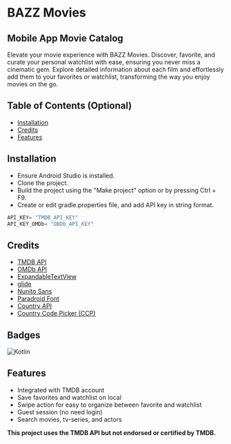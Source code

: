 # BAZZ Movies

## Mobile App Movie Catalog
Elevate your movie experience with BAZZ Movies. Discover, favorite, and curate your personal watchlist with ease, ensuring you never miss a cinematic gem. Explore detailed information about each film and effortlessly add them to your favorites or watchlist, transforming the way you enjoy movies on the go.

## Table of Contents (Optional)
- [Installation](#installation)
- [Credits](#credits)
- [Features](#features)

## Installation
- Ensure Android Studio is installed.
- Clone the project.
- Build the project using the "Make project" option or by pressing Ctrl + F9.
- Create or edit gradle.properties file, and add API key in string format.
```kotlin  
API_KEY= "TMDB_API_KEY"  
API_KEY_OMDb= "OBDb_API_KEY"  
```
## Credits
- [TMDB API](https://www.themoviedb.org/)
- [OMDb API](https://www.omdbapi.com/)
- [ExpandableTextView](https://github.com/glailton/ExpandableTextView)
- [glide](https://bumptech.github.io/glide/)
- [Nunito Sans](https://fonts.google.com/specimen/Nunito+Sans)
- [Paradroid Font](https://www.myfonts.com/collections/paradroid-font-the-northern-block)
- [Country API](https://country.is/)
- [Country Code Picker (CCP)](https://github.com/hbb20/CountryCodePickerProject)

## Badges
![Kotlin](https://img.shields.io/badge/Kotlin-100%25-green)

## Features
- Integrated with TMDB account
- Save favorites and watchlist on local
- Swipe action for easy to organize between favorite and watchlist
- Guest session (no need login)
- Search movies, tv-series, and actors


**This project uses the TMDB API but not endorsed or certified by TMDB.**